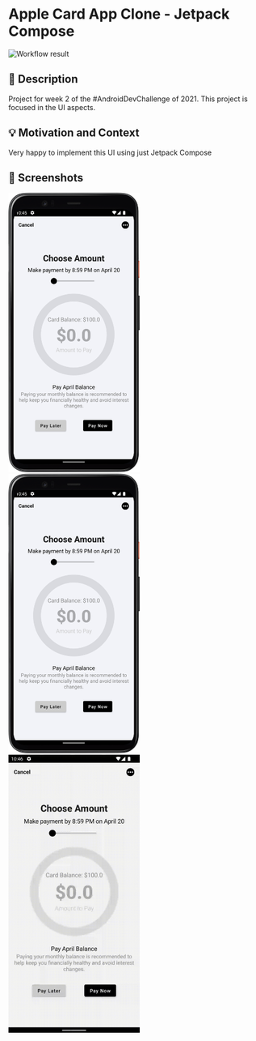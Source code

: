 # Apple Card App Clone - Jetpack Compose

<!--- Replace <OWNER> with your Github Username and <REPOSITORY> with the name of your repository. -->
<!--- You can find both of these in the url bar when you open your repository in github. -->
![Workflow result](https://github.com/manuelernesto/countdown-timer/workflows/Check/badge.svg)

## :scroll: Description

<!--- Describe your app in one or two sentences -->
Project for week 2 of the #AndroidDevChallenge of 2021. This project is focused in the UI aspects.

## :bulb: Motivation and Context

<!--- Optionally point readers to interesting parts of your submission. -->
<!--- What are you especially proud of? -->
Very happy to implement this UI using just Jetpack Compose

## :camera_flash: Screenshots

<!-- You can add more screenshots here if you like -->

<img src="/results/img01.png" width="260">
&emsp;<img src="/results/img01.png" width="260">
&emsp;<img src="/results/gif01.gif" width="260">